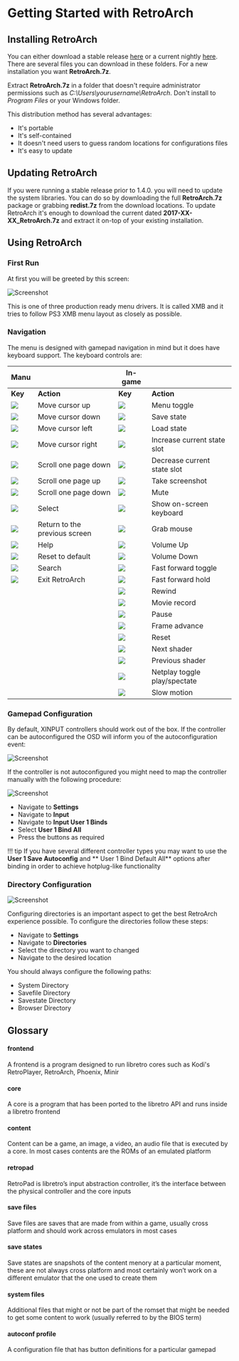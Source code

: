 # Getting Started with RetroArch

## Installing RetroArch

You can either download a stable release [here](https://buildbot.libretro.com/stable/1.3.6/windows/) or a current nightly [here](https://buildbot.libretro.com/nightly/windows/).
There are several files you can download in these folders. For a new installation you want **RetroArch.7z**.

Extract **RetroArch.7z** in a folder that doesn't require administrator permissions such as *C:\Users\yourusername\RetroArch*. Don't install to *Program Files* or your Windows folder.

This distribution method has several advantages:

- It's portable
- It's self-contained
- It doesn't need users to guess random locations for configurations files
- It's easy to update

## Updating RetroArch

If you were running a stable release prior to 1.4.0. you will need to update the system libraries. You can do so by downloading the full **RetroArch.7z** package or grabbing **redist.7z** from the download locations.
To update RetroArch it's enough to download the current dated **2017-XX-XX_RetroArch.7z** and extract it on-top of your existing installation.

## Using RetroArch
### First Run

At first you will be greeted by this screen:

![Screenshot](images/windows/first_run.png)

This is one of three production ready menu drivers. It is called XMB and it tries to follow PS3 XMB menu layout as closely as possible.

### Navigation

The menu is designed with gamepad navigation in mind but it does have keyboard support. The keyboard controls are:

Manu                        ||In-game      ||
------------- | ------------ |------------- | ------------ 
**Key**       | **Action**   |**Key**       |**Action**
![](images/controls/Keyboard_Mouse/Keyboard_Black_Arrow_Up.png)    | Move cursor up                  |![](images/controls/Keyboard_Mouse/Keyboard_Black_F1.png)    | Menu toggle
![](images/controls/Keyboard_Mouse/Keyboard_Black_Arrow_Down.png)  | Move cursor down                |![](images/controls/Keyboard_Mouse/Keyboard_Black_F2.png)    | Save state
![](images/controls/Keyboard_Mouse/Keyboard_Black_Arrow_Left.png)  | Move cursor left                |![](images/controls/Keyboard_Mouse/Keyboard_Black_F4.png)    | Load state
![](images/controls/Keyboard_Mouse/Keyboard_Black_Arrow_Right.png) | Move cursor right               |![](images/controls/Keyboard_Mouse/Keyboard_Black_F7.png)    | Increase current state slot
![](images/controls/Keyboard_Mouse/Keyboard_Black_Page_Down.png)   | Scroll one page down            |![](images/controls/Keyboard_Mouse/Keyboard_Black_F6.png)    | Decrease current state slot
![](images/controls/Keyboard_Mouse/Keyboard_Black_Page_Up.png)     | Scroll one page up              |![](images/controls/Keyboard_Mouse/Keyboard_Black_F8.png)    | Take screenshot
![](images/controls/Keyboard_Mouse/Keyboard_Black_Page_Down.png)   | Scroll one page down            |![](images/controls/Keyboard_Mouse/Keyboard_Black_F9.png)    | Mute
![](images/controls/Keyboard_Mouse/Keyboard_Black_Enter.png)       | Select                          |![](images/controls/Keyboard_Mouse/Keyboard_Black_F12.png)   | Show on-screen keyboard
![](images/controls/Keyboard_Mouse/Keyboard_Black_Backspace.png)   | Return to the previous screen   |![](images/controls/Keyboard_Mouse/Keyboard_Black_F11.png)   | Grab mouse
![](images/controls/Keyboard_Mouse/Keyboard_Black_Shift.png)       | Help                            |![](images/controls/Keyboard_Mouse/Keyboard_Black_Plus.png)  | Volume Up
![](images/controls/Keyboard_Mouse/Keyboard_Black_Space.png)       | Reset to default                |![](images/controls/Keyboard_Mouse/Keyboard_Black_Minus.png) | Volume Down
![](images/controls/Keyboard_Mouse/Keyboard_Black_Slash.png)       | Search                          |![](images/controls/Keyboard_Mouse/Keyboard_Black_Space.png) | Fast forward toggle
![](images/controls/Keyboard_Mouse/Keyboard_Black_Esc.png)         | Exit RetroArch                  |![](images/controls/Keyboard_Mouse/Keyboard_Black_L.png)     | Fast forward hold
                                                                   |                                 |![](images/controls/Keyboard_Mouse/Keyboard_Black_R.png)     | Rewind
                                                                   |                                 |![](images/controls/Keyboard_Mouse/Keyboard_Black_O.png)     | Movie record
                                                                   |                                 |![](images/controls/Keyboard_Mouse/Keyboard_Black_P.png)     | Pause
                                                                   |                                 |![](images/controls/Keyboard_Mouse/Keyboard_Black_K.png)     | Frame advance
                                                                   |                                 |![](images/controls/Keyboard_Mouse/Keyboard_Black_H.png)     | Reset
                                                                   |                                 |![](images/controls/Keyboard_Mouse/Keyboard_Black_M.png)     | Next shader
                                                                   |                                 |![](images/controls/Keyboard_Mouse/Keyboard_Black_N.png)     | Previous shader
                                                                   |                                 |![](images/controls/Keyboard_Mouse/Keyboard_Black_I.png)     | Netplay toggle play/spectate
                                                                   |                                 |![](images/controls/Keyboard_Mouse/Keyboard_Black_E.png)     | Slow motion
                                                                   
                                                                   

### Gamepad Configuration

By default, XINPUT controllers should work out of the box. If the controller can be autoconfigured the OSD will inform you of the autoconfiguration event:

![Screenshot](images/windows/autoconf_notification.png)

If the controller is not autoconfigured you might need to map the controller manually with the following procedure:

![Screenshot](images/windows/autoconf.gif)

- Navigate to **Settings**
- Navigate to **Input**
- Navigate to **Input User 1 Binds**
- Select **User 1 Bind All**
- Press the buttons as required

!!! tip
    If you have several different controller types you may want to use the **User 1 Save Autoconfig** and ** User 1 Bind Default All** options after binding in order to achieve hotplug-like functionality

### Directory Configuration

![Screenshot](images/windows/settings_directory.png)

Configuring directories is an important aspect to get the best RetroArch experience possible.
To configure the directories follow these steps:

- Navigate to **Settings**
- Navigate to **Directories**
- Select the directory you want to changed
- Navigate to the desired location

You should always configure the following paths:

- System Directory
- Savefile Directory
- Savestate Directory
- Browser Directory

## Glossary

#### frontend
A frontend is a program designed to run libretro cores such as Kodi's RetroPlayer, RetroArch, Phoenix, Minir

#### core
A core is a program that has been ported to the libretro API and runs inside a libretro frontend

#### content

Content can be a game, an image, a video, an audio file that is executed by a core. In most cases contents are the ROMs of an emulated platform

#### retropad

RetroPad is libretro’s input abstraction controller, it’s the interface between the physical controller and the core inputs

#### save files

Save files are saves that are made from within a game, usually cross platform and should work across emulators in most cases

#### save states

Save states are snapshots of the content menory at a particular moment, these are not always cross platform and most certainly won’t work on a different emulator that the one used to create them

#### system files

Additional files that might or not be part of the romset that might be needed to get some content to work (usually referred to by the BIOS term)

#### autoconf profile

A configuration file that has button definitions for a particular gamepad

